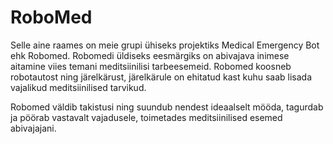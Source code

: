 # RoboMed


Selle aine raames on meie grupi ühiseks projektiks Medical Emergency Bot ehk Robomed. Robomedi üldiseks eesmärgiks on abivajava inimese aitamine viies temani meditsiinilisi tarbeesemeid. 
Robomed koosneb robotautost ning järelkärust, järelkärule on ehitatud kast kuhu saab lisada vajalikud meditsiinilised tarvikud.

Robomed väldib takistusi ning suundub nendest ideaalselt mööda, tagurdab ja pöörab vastavalt vajadusele, toimetades meditsiinilised esemed abivajajani. 
